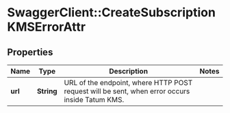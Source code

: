 # SwaggerClient::CreateSubscriptionKMSErrorAttr

## Properties
Name | Type | Description | Notes
------------ | ------------- | ------------- | -------------
**url** | **String** | URL of the endpoint, where HTTP POST request will be sent, when error occurs inside Tatum KMS. | 

